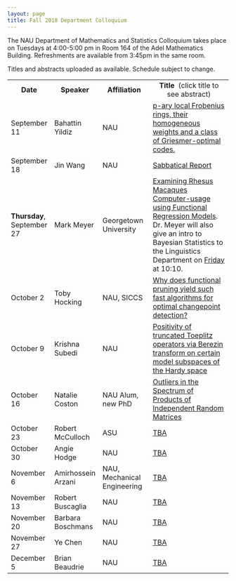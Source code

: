 ```yaml
---
layout: page
title: Fall 2018 Department Colloquium
---
```


The NAU Department of Mathematics and Statistics Colloquium takes place on Tuesdays at 4:00-5:00 pm in Room 164 of the Adel Mathematics Building. Refreshments are available from 3:45pm in the same room.

Titles and abstracts uploaded as available.  Schedule subject to change.

<table width="100%" align="center">
<tbody>
<tr>
<td width="15%">
<center>
  <b>Date</b>
</center></td>

<td width="20%">
<center>
  <b>Speaker</b>
</center></td>

<td>
<center>
  <b>Affiliation</b>
</center></td>

<td>
<center>
  <b>Title&nbsp;</b> (click title to see abstract)
</center></td>
</tr>

<tr>
<td>September 11</td>
<td>Bahattin Yildiz</td>
<td>NAU</td>
<td><a href="{{ site.baseurl }}/colloquium_files/ColloquiumFlyer_180911.pdf">p-ary local Frobenius rings, their homogeneous weights and a class of Griesmer-optimal codes.</a></td>
</tr>

<tr>
<td>September 18</td>
<td>Jin Wang</td>
<td>NAU</td>
<td><a href="{{ site.baseurl }}/colloquium_files/ColloquiumFlyer_180918.pdf">Sabbatical Report</a></td>
</tr>

<tr>
  <td><b>Thursday</b>, September 27</td>
<td>Mark Meyer</td>
<td>Georgetown University</td>
<td><a href="{{ site.baseurl }}/colloquium_files/ColloquiumFlyer_180927.pdf">Examining Rhesus Macaques Computer-usage using Functional Regression Models</a>. Dr. Meyer will also give an intro to Bayesian Statistics to the Linguistics Department on
 <a href="{{ site.baseurl }}/colloquium_files/Flyer_Bayes(MarkMeyer).pdf">Friday</a> at 10:10.</td>
</tr>

<tr>
<td>October 2</td>
<td>Toby Hocking</td>
<td>NAU, SICCS</td>
<td><a href="{{ site.baseurl }}/colloquium_files/ColloquiumFlyer_181002.pdf">Why does functional pruning yield such fast algorithms for optimal changepoint detection?</a></td>
</tr>

<tr>
<td>October 9</td>
<td>Krishna Subedi</td>
<td>NAU</td>
<td><a href="{{ site.baseurl }}/colloquium_files/ColloquiumFlyer_181009.pdf">Positivity of truncated Toeplitz operators via Berezin transform on certain model subspaces of the Hardy space</a></td>
</tr>

<tr>
<td>October 16</td>
<td>Natalie Coston</td>
<td>NAU Alum, new PhD</td>
<td><a href="{{ site.baseurl }}/colloquium_files/ColloquiumFlyer_181016.pdf">
Outliers in the Spectrum of Products of Independent Random Matrices
</a></td>
</tr>

<tr>
<td>October 23</td>
<td>Robert McCulloch</td>
<td>ASU</td>
<td><a href="{{ site.baseurl }}/colloquium_files/ColloquiumFlyer_181023.pdf">TBA</a></td>
</tr>

<tr>
<td>October 30</td>
<td>Angie Hodge</td>
<td>NAU</td>
<td><a href="{{ site.baseurl }}/colloquium_files/ColloquiumFlyer_181030.pdf">TBA</a></td>
</tr>

<tr>
<td>November 6</td>
<td>Amirhossein Arzani</td>
<td>NAU, Mechanical Engineering</td>
<td><a href="{{ site.baseurl }}/colloquium_files/ColloquiumFlyer_181106.pdf">TBA</a></td>
</tr>

<tr>
<td>November 13</td>
<td>Robert Buscaglia</td>
<td>NAU</td>
<td><a href="{{ site.baseurl }}/colloquium_files/ColloquiumFlyer_181113.pdf">TBA</a></td>
</tr>

<tr>
<td>November 20</td>
<td>Barbara Boschmans</td>
<td>NAU</td>
<td><a href="{{ site.baseurl }}/colloquium_files/ColloquiumFlyer_181120.pdf">TBA</a></td>
</tr>

<tr>
<td>November 27</td>
<td>Ye Chen</td>
<td>NAU</td>
<td><a href="{{ site.baseurl }}/colloquium_files/ColloquiumFlyer_181127.pdf">TBA</a></td>
</tr>

<tr>
<td>December 5</td>
<td>Brian Beaudrie</td>
<td>NAU</td>
<td><a href="{{ site.baseurl }}/colloquium_files/ColloquiumFlyer_181204.pdf">TBA</a></td>
</tr>

</tbody>
</table>
